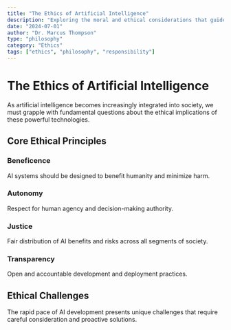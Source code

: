 ```yaml
---
title: "The Ethics of Artificial Intelligence"
description: "Exploring the moral and ethical considerations that guide responsible AI development and deployment."
date: "2024-07-01"
author: "Dr. Marcus Thompson"
type: "philosophy"
category: "Ethics"
tags: ["ethics", "philosophy", "responsibility"]
---
```


# The Ethics of Artificial Intelligence

As artificial intelligence becomes increasingly integrated into society, we must grapple with fundamental questions about the ethical implications of these powerful technologies.

## Core Ethical Principles

### Beneficence
AI systems should be designed to benefit humanity and minimize harm.

### Autonomy
Respect for human agency and decision-making authority.

### Justice
Fair distribution of AI benefits and risks across all segments of society.

### Transparency
Open and accountable development and deployment practices.

## Ethical Challenges

The rapid pace of AI development presents unique challenges that require careful consideration and proactive solutions.